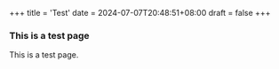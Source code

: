 +++
title = 'Test'
date = 2024-07-07T20:48:51+08:00
draft = false
+++

### This is a test page

This is a test page.
